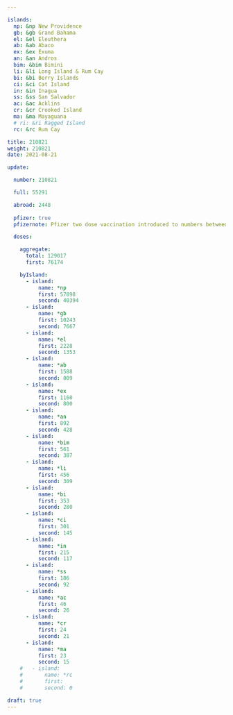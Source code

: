 ```yaml
---

islands:
  np: &np New Providence
  gb: &gb Grand Bahama
  el: &el Eleuthera
  ab: &ab Abaco
  ex: &ex Exuma
  an: &an Andros
  bim: &bim Bimini
  li: &li Long Island & Rum Cay
  bi: &bi Berry Islands
  ci: &ci Cat Island
  in: &in Inagua
  ss: &ss San Salvador
  ac: &ac Acklins
  cr: &cr Crooked Island
  ma: &ma Mayaguana
  # ri: &ri Ragged Island
  rc: &rc Rum Cay

title: 210821
weight: 210821
date: 2021-08-21

update:

  number: 210821

  full: 55291

  abroad: 2448
  
  pfizer: true
  pfizernote: Pfizer two dose vaccination introduced to numbers between Saturday, Aug 07, 2021 and  Saturday, Aug 14, 2021 period.

  doses:

    aggregate:
      total: 129017
      first: 76174

    byIsland:
      - island:
          name: *np
          first: 57898
          second: 40394
      - island:
          name: *gb
          first: 10243
          second: 7667
      - island:
          name: *el
          first: 2228
          second: 1353
      - island:
          name: *ab
          first: 1588
          second: 809
      - island:
          name: *ex
          first: 1160
          second: 800
      - island:
          name: *an
          first: 892
          second: 428
      - island:
          name: *bim
          first: 561
          second: 387
      - island:
          name: *li
          first: 456
          second: 309
      - island:
          name: *bi
          first: 353
          second: 280
      - island:
          name: *ci
          first: 301
          second: 145
      - island:
          name: *in
          first: 215
          second: 117
      - island:
          name: *ss
          first: 186
          second: 92
      - island:
          name: *ac
          first: 46
          second: 26
      - island:
          name: *cr
          first: 24
          second: 21
      - island:
          name: *ma
          first: 23
          second: 15
    #   - island:
    #       name: *rc
    #       first: 
    #       second: 0

draft: true
---
```


